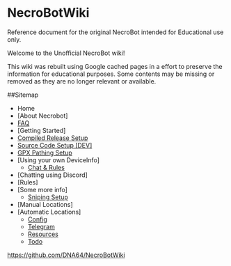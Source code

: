 # NecroBotWiki
Reference document for the original NecroBot intended for Educational use only.

Welcome to the Unofficial NecroBot wiki!

This wiki was rebuilt using Google cached pages in a effort to preserve the information for educational purposes. Some contents may be missing or removed as they are no longer relevant or available.

##Sitemap

  * Home
  * [About Necrobot]
  * [FAQ](https://github.com/DNA64/NecroBotWiki/blob/master/FAQ.md)
  * [Getting Started]
* [Compiled Release Setup](https://github.com/DNA64/NecroBotWiki/blob/master/Compiled-Releases.md)
* [Source Code Setup [DEV]](https://github.com/DNA64/NecroBotWiki/blob/master/Source-Code.md)
* [GPX Pathing Setup](https://github.com/DNA64/NecroBotWiki/blob/master/GPX-Pathing-Setup.md)
* [Using your own DeviceInfo]
  * [Chat & Rules](https://github.com/DNA64/NecroBotWiki/blob/master/Chat-&-Rules.md)
* [Chatting using Discord]
* [Rules]
* [Some more info]
  *  [Sniping Setup](https://github.com/DNA64/NecroBotWiki/blob/master/Sniping-Setup.md)
* [Manual Locations]
* [Automatic Locations]
  *  [Config](https://github.com/DNA64/NecroBotWiki/blob/master/Config.md)
  *  [Telegram](https://github.com/DNA64/NecroBotWiki/blob/master/Telegram.md)
  *  [Resources](https://github.com/DNA64/NecroBotWiki/blob/master/Resources.md)
  *  [Todo](https://github.com/DNA64/NecroBotWiki/blob/master/Todo.md)

https://github.com/DNA64/NecroBotWiki
